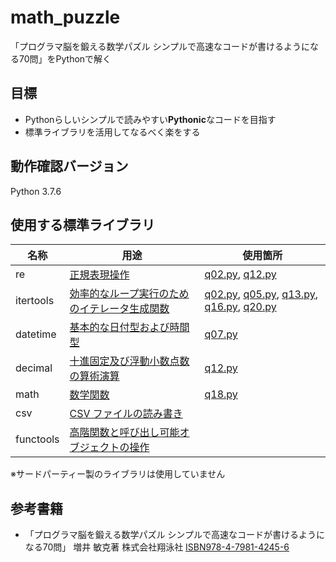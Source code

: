 # math_puzzle
「プログラマ脳を鍛える数学パズル シンプルで高速なコードが書けるようになる70問」をPythonで解く

## 目標
- Pythonらしいシンプルで読みやすい**Pythonic**なコードを目指す
- 標準ライブラリを活用してなるべく楽をする

## 動作確認バージョン
Python 3.7.6

## 使用する標準ライブラリ
| 名称 | 用途 | 使用箇所 |
|---|---|---|
|re |[正規表現操作](https://docs.python.org/ja/3/library/re.html) | [q02.py](https://github.com/y-tetsu/math_puzzle/blob/master/q02.py), [q12.py](https://github.com/y-tetsu/math_puzzle/blob/master/q12.py) |
|itertools |[効率的なループ実行のためのイテレータ生成関数](https://docs.python.org/ja/3/library/itertools.html) | [q02.py](https://github.com/y-tetsu/math_puzzle/blob/master/q02.py), [q05.py](https://github.com/y-tetsu/math_puzzle/blob/master/q05.py), [q13.py](https://github.com/y-tetsu/math_puzzle/blob/master/q13.py), [q16.py](https://github.com/y-tetsu/math_puzzle/blob/master/q16.py), [q20.py](https://github.com/y-tetsu/math_puzzle/blob/master/q20.py) |
|datetime |[基本的な日付型および時間型](https://docs.python.org/ja/3/library/datetime.html) | [q07.py](https://github.com/y-tetsu/math_puzzle/blob/master/q07.py) |
|decimal |[十進固定及び浮動小数点数の算術演算](https://docs.python.org/ja/3/library/decimal.html) | [q12.py](https://github.com/y-tetsu/math_puzzle/blob/master/q12.py) |
|math |[数学関数](https://docs.python.org/ja/3/library/math.html) | [q18.py](https://github.com/y-tetsu/math_puzzle/blob/master/q18.py) |
|csv |[CSV ファイルの読み書き](https://docs.python.org/ja/3/library/csv.html) | |
|functools |[高階関数と呼び出し可能オブジェクトの操作](https://docs.python.org/ja/3/library/functools.html) | |

※サードパーティー製のライブラリは使用していません

## 参考書籍
- 「プログラマ脳を鍛える数学パズル シンプルで高速なコードが書けるようになる70問」 増井 敏克著 株式会社翔泳社 [ISBN978-4-7981-4245-6](https://books.google.co.jp/books?id=dnzCCgAAQBAJ&pg=PA312&lpg=PA312&dq=ISBN978-4-7981-4245-6&source=bl&ots=AQYxdf9F9_&sig=ACfU3U0SOUkmrUcqSzOTBvrRH-gMlJ1wnA&hl=ja&sa=X&ved=2ahUKEwjXifW54eLpAhWTEqYKHQ9CBogQ6AEwAXoECAkQAQ#v=onepage&q=ISBN978-4-7981-4245-6&f=false)
